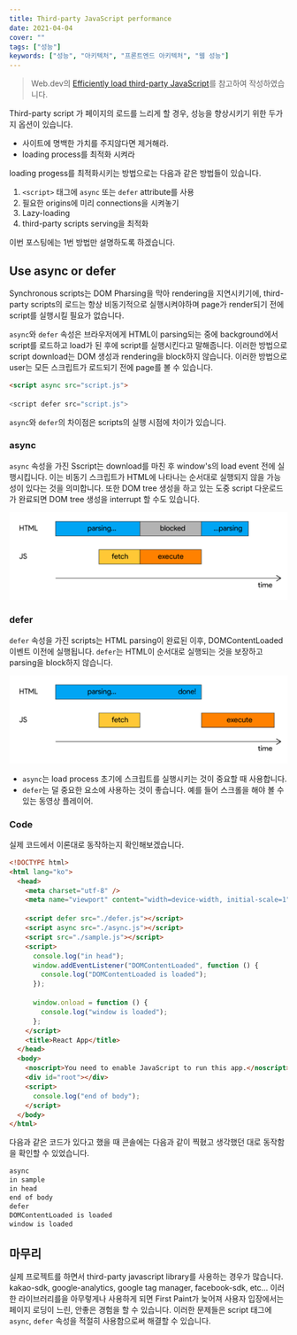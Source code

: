 ```yaml
---
title: Third-party JavaScript performance
date: 2021-04-04
cover: ""
tags: ["성능"]
keywords: ["성능", "아키텍처", "프론트엔드 아키텍처", "웹 성능"]
---
```


> Web.dev의 [Efficiently load third-party JavaScript](https://web.dev/efficiently-load-third-party-javascript/)를 참고하여 작성하였습니다.

<!--truncate-->

Third-party script 가 페이지의 로드를 느리게 할 경우, 성능을 향상시키기 위한 두가지 옵션이 있습니다.

- 사이트에 명백한 가치를 주지않다면 제거해라.
- loading process를 최적화 시켜라

loading progess를 최적화시키는 방법으로는 다음과 같은 방법들이 있습니다.

1. `<script>` 태그에 `async` 또는 `defer` attribute를 사용
2. 필요한 origins에 미리 connections을 시켜놓기
3. Lazy-loading
4. third-party scripts serving을 최적화

이번 포스팅에는 1번 방법만 설명하도록 하겠습니다.

## Use async or defer

Synchronous scripts는 DOM Pharsing을 막아 rendering을 지연시키기에, third-party scripts의 로드는 항상 비동기적으로 실행시켜야하며 page가 render되기 전에 script를 실행시킬 필요가 없습니다.

`async`와 `defer` 속성은 브라우저에게 HTML이 parsing되는 중에 background에서 script를 로드하고 load가 된 후에 script를 실행시킨다고 말해줍니다. 이러한 방법으로 script download는 DOM 생성과 rendering을 block하지 않습니다. 이러한 방법으로 user는 모든 스크립트가 로드되기 전에 page를 볼 수 있습니다.

```html
<script async src="script.js">

<script defer src="script.js">
```

`async`와 `defer`의 차이점은 scripts의 실행 시점에 차이가 있습니다.

### async

`async` 속성을 가진 Sscript는 download를 마친 후 window's의 load event 전에 실행시킵니다. 이는 비동기 스크립트가 HTML에 나타나는 순서대로 실행되지 않을 가능성이 있다는 것을 의미합니다. 또한 DOM tree 생성을 하고 있는 도중 script 다운로드가 완료되면 DOM tree 생성을 interrupt 할 수도 있습니다.

![](./images/async.png)

### defer

`defer` 속성을 가진 scripts는 HTML parsing이 완료된 이후, DOMContentLoaded 이벤트 이전에 실행됩니다. `defer`는 HTML이 순서대로 실행되는 것을 보장하고 parsing을 block하지 않습니다.

![](./images/defer.png)

- `async`는 load process 초기에 스크립트를 실행시키는 것이 중요할 때 사용합니다.
- `defer`는 덜 중요한 요소에 사용하는 것이 좋습니다. 예를 들어 스크롤을 해야 볼 수 있는 동영상 플레이어.

### Code

실제 코드에서 이론대로 동작하는지 확인해보겠습니다.

```html
<!DOCTYPE html>
<html lang="ko">
  <head>
    <meta charset="utf-8" />
    <meta name="viewport" content="width=device-width, initial-scale=1" />

    <script defer src="./defer.js"></script>
    <script async src="./async.js"></script>
    <script src="./sample.js"></script>
    <script>
      console.log("in head");
      window.addEventListener("DOMContentLoaded", function () {
        console.log("DOMContentLoaded is loaded");
      });

      window.onload = function () {
        console.log("window is loaded");
      };
    </script>
    <title>React App</title>
  </head>
  <body>
    <noscript>You need to enable JavaScript to run this app.</noscript>
    <div id="root"></div>
    <script>
      console.log("end of body");
    </script>
  </body>
</html>
```

다음과 같은 코드가 있다고 했을 때 콘솔에는 다음과 같이 찍혔고 생각했던 대로 동작함을 확인할 수 있었습니다.

```
async
in sample
in head
end of body
defer
DOMContentLoaded is loaded
window is loaded
```

## 마무리

실제 프로젝트를 하면서 third-party javascript library를 사용하는 경우가 많습니다. kakao-sdk, google-analytics, google tag manager, facebook-sdk, etc... 이러한 라이브러리를을 아무렇게나 사용하게 되면 First Paint가 늦어져 사용자 입장에서는 페이지 로딩이 느린, 안좋은 경험을 할 수 있습니다. 이러한 문제들은 script 태그에 `async`, `defer` 속성을 적절히 사용함으로써 해결할 수 있습니다.
